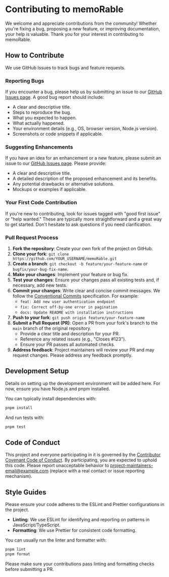 # Contributing to memoRable

We welcome and appreciate contributions from the community! Whether you're fixing a bug, proposing a new feature, or improving documentation, your help is valuable. Thank you for your interest in contributing to memoRable.

## How to Contribute

We use GitHub Issues to track bugs and feature requests.

### Reporting Bugs

If you encounter a bug, please help us by submitting an issue to our [GitHub Issues page](https://github.com/your-repo/memoRable/issues). A good bug report should include:

*   A clear and descriptive title.
*   Steps to reproduce the bug.
*   What you expected to happen.
*   What actually happened.
*   Your environment details (e.g., OS, browser version, Node.js version).
*   Screenshots or code snippets if applicable.

### Suggesting Enhancements

If you have an idea for an enhancement or a new feature, please submit an issue to our [GitHub Issues page](https://github.com/your-repo/memoRable/issues). Please provide:

*   A clear and descriptive title.
*   A detailed description of the proposed enhancement and its benefits.
*   Any potential drawbacks or alternative solutions.
*   Mockups or examples if applicable.

### Your First Code Contribution

If you're new to contributing, look for issues tagged with "good first issue" or "help wanted." These are typically more straightforward and a great way to get started. Don't hesitate to ask questions if you need clarification.

### Pull Request Process

1.  **Fork the repository**: Create your own fork of the project on GitHub.
2.  **Clone your fork**: `git clone https://github.com/YOUR_USERNAME/memoRable.git`
3.  **Create a branch**: `git checkout -b feature/your-feature-name` or `bugfix/your-bug-fix-name`.
4.  **Make your changes**: Implement your feature or bug fix.
5.  **Test your changes**: Ensure your changes pass all existing tests and, if necessary, add new tests.
6.  **Commit your changes**: Write clear and concise commit messages. We follow the [Conventional Commits](https://www.conventionalcommits.org/) specification. For example:
    *   `feat: Add new user authentication endpoint`
    *   `fix: Correct off-by-one error in pagination`
    *   `docs: Update README with installation instructions`
7.  **Push to your fork**: `git push origin feature/your-feature-name`
8.  **Submit a Pull Request (PR)**: Open a PR from your fork's branch to the `main` branch of the original repository.
    *   Provide a clear title and description for your PR.
    *   Reference any related issues (e.g., "Closes #123").
    *   Ensure your PR passes all automated checks.
9.  **Address feedback**: Project maintainers will review your PR and may request changes. Please address any feedback promptly.

## Development Setup

Details on setting up the development environment will be added here. For now, ensure you have Node.js and pnpm installed.

You can typically install dependencies with:
```bash
pnpm install
```

And run tests with:
```bash
pnpm test
```

## Code of Conduct

This project and everyone participating in it is governed by the [Contributor Covenant Code of Conduct](https://www.contributor-covenant.org/version/2/1/code_of_conduct.html). By participating, you are expected to uphold this code. Please report unacceptable behavior to [project-maintainers-email@example.com](mailto:project-maintainers-email@example.com) (replace with a real contact or issue reporting mechanism).

## Style Guides

Please ensure your code adheres to the ESLint and Prettier configurations in the project.

*   **Linting**: We use ESLint for identifying and reporting on patterns in JavaScript/TypeScript.
*   **Formatting**: We use Prettier for consistent code formatting.

You can usually run the linter and formatter with:
```bash
pnpm lint
pnpm format
```

Please make sure your contributions pass linting and formatting checks before submitting a PR.